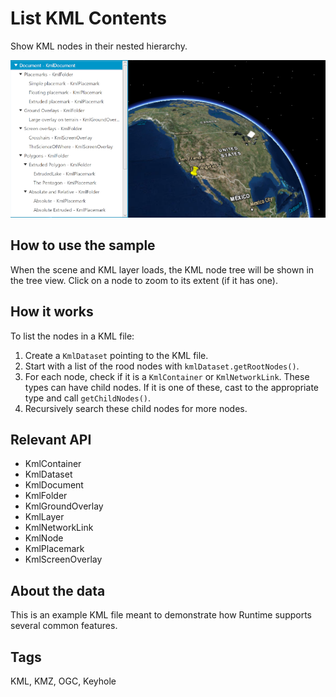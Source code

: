 # List KML Contents

Show KML nodes in their nested hierarchy.

![](ListKMLContents.png)

## How to use the sample

When the scene and KML layer loads, the KML node tree will be shown in the tree view. Click on a node to zoom to its extent (if it has one).

## How it works

To list the nodes in a KML file:


  1. Create a `KmlDataset` pointing to the KML file.
  2. Start with a list of the rood nodes with `kmlDataset.getRootNodes()`.
  3. For each node, check if it is a `KmlContainer` or `KmlNetworkLink`. These types can have child nodes. If it is one of these, cast to the appropriate type and call `getChildNodes()`.
  4. Recursively search these child nodes for more nodes.


## Relevant API


*   KmlContainer
*   KmlDataset
*   KmlDocument
*   KmlFolder
*   KmlGroundOverlay
*   KmlLayer
*   KmlNetworkLink
*   KmlNode
*   KmlPlacemark
*   KmlScreenOverlay


## About the data

This is an example KML file meant to demonstrate how Runtime supports several common features.

## Tags

KML, KMZ, OGC, Keyhole
